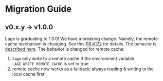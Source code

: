 # Migration Guide

## v0.x.y -> v1.0.0

Lage is graduating to 1.0.0! We have a breaking change. Namely, the remote cache mechanism is changing. See this [PR #172](https://github.com/microsoft/lage/pull/172) for details. The behavior is [described here](./remote-cache). The behavior is changed for remote cache:

1. `lage` only write to a remote cache if the environment variable `LAGE_WRITE_REMOTE_CACHE` is set to true
2. remote cache now works as a fallback; always reading & writing to the local cache first

